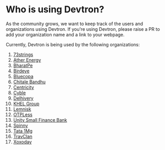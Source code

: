 # Who is using Devtron?

As the community grows, we want to keep track of the users and organizations using Devtron. If you're using Devtron, please raise a PR to add your organization name and a link to your webpage.

Currently, Devtron is being used by the following organizations:

1. [73strings](https://www.73strings.com/)
2. [Ather Energy](https://www.atherenergy.com/)
3. [BharatPe](https://bharatpe.com/)
4. [Birdeye](https://birdeye.com/)
5. [Bluecopa](https://www.bluecopa.com/) 
6. [Chitale Bandhu](https://www.chitalebandhu.in/) 
7. [Centricity](https://centricity.co.in/) 
8. [Cyble](https://cyble.com/) 
9. [Delhivery](https://www.delhivery.com/)
10. [KHEL Group](https://thekhelgroup.com/)
11. [Lemnisk](https://www.lemnisk.co/) 
12. [OTPLess](https://otpless.com/)
13. [Unity Small Finance Bank](https://theunitybank.com/)
14. [Spinny](https://www.spinny.com/)
15. [Tata 1Mg](https://www.1mg.com/)
16. [TravClan](https://www.travclan.com/) 
17. [Xoxoday](https://www.xoxoday.com/)




